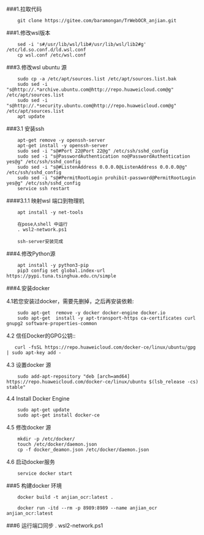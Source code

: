 ###1.拉取代码

        git clone https://gitee.com/baramongan/TrWebOCR_anjian.git

###1.修改wsl版本

        sed -i 's#/usr/lib/wsl/lib#/usr/lib/wsl/lib2#g' /etc/ld.so.conf.d/ld.wsl.conf
        cp wsl.conf /etc/wsl.conf

###3.修改wsl ubuntu 源

        sudo cp -a /etc/apt/sources.list /etc/apt/sources.list.bak
        sudo sed -i "s@http://.*archive.ubuntu.com@http://repo.huaweicloud.com@g" /etc/apt/sources.list
        sudo sed -i "s@http://.*security.ubuntu.com@http://repo.huaweicloud.com@g" /etc/apt/sources.list
        apt update

###3.1 安装ssh

        apt-get remove -y openssh-server
        apt-get install -y openssh-server
        sudo sed -i "s@#Port 22@Port 22@g" /etc/ssh/sshd_config
        sudo sed -i "s@PasswordAuthentication no@PasswordAuthentication yes@g" /etc/ssh/sshd_config
        sudo sed -i "s@#ListenAddress 0.0.0.0@ListenAddress 0.0.0.0@g" /etc/ssh/sshd_config
        sudo sed -i "s@#PermitRootLogin prohibit-password@PermitRootLogin yes@g" /etc/ssh/sshd_config
        service ssh restart

####3.1.1 映射wsl 端口到物理机

        apt install -y net-tools

        在pose人shell 中运行
        . wsl2-network.ps1

        ssh-server安装完成

        
###4.修改Python源

        apt install -y python3-pip
        pip3 config set global.index-url https://pypi.tuna.tsinghua.edu.cn/simple
        


###4.安装docker 

4.1若您安装过docker，需要先删掉，之后再安装依赖:

        sudo apt-get  remove -y docker docker-engine docker.io
        sudo apt-get  install -y apt-transport-https ca-certificates curl gnupg2 software-properties-common

4.2 信任Docker的GPG公钥::

       curl -fsSL https://repo.huaweicloud.com/docker-ce/linux/ubuntu/gpg | sudo apt-key add -

4.3 设置docker 源

        sudo add-apt-repository "deb [arch=amd64] https://repo.huaweicloud.com/docker-ce/linux/ubuntu $(lsb_release -cs) stable"

4.4 Install Docker Engine

        sudo apt-get update
        sudo apt-get install docker-ce

4.5 修改docker 源

        mkdir -p /etc/docker/
        touch /etc/docker/daemon.json
        cp -f docker_deamon.json /etc/docker/daemon.json

4.6 启动docker服务

        service docker start

###5 构建docker 环境

        docker build -t anjian_ocr:latest .

        docker run -itd --rm -p 8989:8989 --name anjian_ocr anjian_ocr:latest 


###6 运行端口同步
    . wsl2-network.ps1

